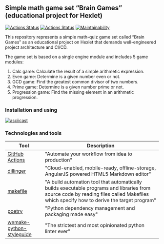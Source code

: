## Simple math game set “Brain Games” (educational project for Hexlet)

[![Actions Status](https://github.com/drowsycoder/python-project-lvl1/actions/workflows/pyci.yml/badge.svg)](https://github.com/drowsycoder/python-project-lvl1/actions)
[![Actions Status](https://github.com/drowsycoder/python-project-lvl1/workflows/hexlet-check/badge.svg)](https://github.com/drowsycoder/python-project-lvl1/actions)
[![Maintainability](https://api.codeclimate.com/v1/badges/bca90cd3d69b3c246e45/maintainability)](https://codeclimate.com/github/drowsycoder/python-project-lvl1/maintainability)

This repository represents a simple math-quiz game set called “Brain Games” as an
educational project on Hexlet that demands well-engineered project architecture
and CI/CD. 

The game set is based on a single engine module and includes 5 game modules:

1. Calc game: Calculate the result of a simple arithmetic expression.
2. Even game: Determine is a given number even or not.
3. GCD game: Find the greatest common divisor of two numbers.
4. Prime game: Determine is a given number prime or not.
5. Progression game: Find the missing element in an arithmetic progression.

### Installation and using

[![asciicast](https://asciinema.org/a/rZ0MTSgwIkQcuK1jEfgtRDHWq.svg)](https://asciinema.org/a/rZ0MTSgwIkQcuK1jEfgtRDHWq)

### Technologies and tools

| Tool | Description |
 ------ | ------ |
| [GitHub Actions](https://github.com/features/actions) | "Automate your workflow from idea to production" |
| [dillinger](https://dillinger.io/) | "Cloud-enabled, mobile-ready, offline-storage, AngularJS powered HTML5 Markdown editor" |
| [makefile](https://en.wikipedia.org/wiki/Make_(software)) | "A build automation tool that automatically builds executable programs and libraries from source code by reading files called Makefiles which specify how to derive the target program" |
| [poetry](https://poetry.eustace.io/) | "Python dependency management and packaging made easy" |
| [wemake-python-styleguide](https://github.com/wemake-services/wemake-python-styleguide) | "The strictest and most opinionated python linter ever" |

